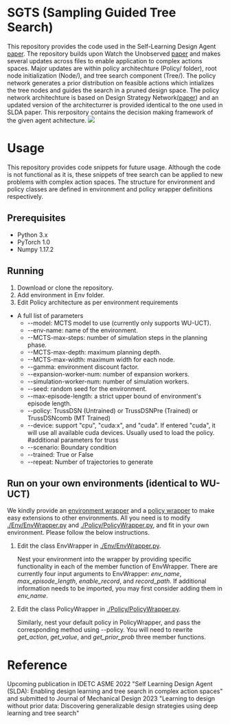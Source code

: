 # SGTS (Sampling Guided Tree Search)
This repository provides the code used in the Self-Learning Design Agent [paper](). The repository builds upon Watch the Unobserved [paper](https://github.com/liuanji/WU-UCT) and makes several updates across files to enable application to complex actions spaces. Major updates are within policy architechture (Policy/ folder), root node initialization (Node/), and tree search component (Tree/). The policy network generates a prior distribution on feasible actions which intializes the tree nodes and guides the search in a pruned design space. The policy network architechture is based on Design Strategy Network([paper](https://asmedigitalcollection.asme.org/mechanicaldesign/article/144/2/021404/1120713/Design-Strategy-Network-A-Deep-Hierarchical)) and an updated version of the architecturrer is provided identical to the one used in SLDA paper. This rerpository contains the decision making framework of the given agent achitecture. ![](fig.png) 

# Usage
This repository provides code snippets for future usage. Although the code is not functional as it is, these snippets of tree search can be applied to new problems with complex action spaces. The structure for environment and policy classes are defined in environment and policy wrapper definitions respectively.

## Prerequisites
- Python 3.x
- PyTorch 1.0
- Numpy 1.17.2

## Running
1. Download or clone the repository.
2. Add environment in Env folder.
3. Edit Policy architecture as per environment requirements

* A full list of parameters
  * --model: MCTS model to use (currently only supports WU-UCT).
  * --env-name: name of the environment.
  * --MCTS-max-steps: number of simulation steps in the planning phase.
  * --MCTS-max-depth: maximum planning depth.
  * --MCTS-max-width: maximum width for each node.
  * --gamma: environment discount factor.
  * --expansion-worker-num: number of expansion workers.
  * --simulation-worker-num: number of simulation workers.
  * --seed: random seed for the environment.
  * --max-episode-length: a strict upper bound of environment's episode length.
  * --policy: TrussDSN (Untrained) or TrussDSNPre (Trained) or TrussDSNcomb (MT Trained)
  * --device: support "cpu", "cuda:x", and "cuda". If entered "cuda", it will use all available cuda devices. Usually used to load the policy.
  #additional parameters for truss
  * --scenario: Boundary condition
  * --trained: True or False
  * --repeat: Number of trajectories to generate

## Run on your own environments (identical to WU-UCT)
We kindly provide an [environment wrapper](https://github.com/liuanji/WU-UCT/tree/master/Env/EnvWrapper.py) and a [policy wrapper](https://github.com/liuanji/WU-UCT/tree/master/Policy/PolicyWrapper.py) to make easy extensions to other environments. All you need is to modify [./Env/EnvWrapper.py](https://github.com/liuanji/WU-UCT/tree/master/Env/EnvWrapper.py) and [./Policy/PolicyWrapper.py](https://github.com/liuanji/WU-UCT/tree/master/Policy/PolicyWrapper.py), and fit in your own environment. Please follow the below instructions.

1. Edit the class EnvWrapper in [./Env/EnvWrapper.py](https://github.com/liuanji/WU-UCT/tree/master/Env/EnvWrapper.py).

    Nest your environment into the wrapper by providing specific functionality in each of the member function of EnvWrapper. There are currently four input arguments to EnvWrapper: *env_name*, *max_episode_length*, *enable_record*, and *record_path*. If additional information needs to be imported, you may first consider adding them in *env_name*.

2. Edit the class PolicyWrapper in [./Policy/PolicyWrapper.py](https://github.com/liuanji/WU-UCT/tree/master/Policy/PolicyWrapper.py).

    Similarly, nest your default policy in PolicyWrapper, and pass the corresponding method using --policy. You will need to rewrite *get_action*, *get_value*, and *get_prior_prob* three member functions.

# Reference
Upcoming publication in IDETC ASME 2022 "Self Learning Design Agent (SLDA): Enabling design learning and tree search in complex action spaces" and submitted to Journal of Mechanical Design 2023 "Learning to design without prior data: Discovering generalizable design strategies using deep learning and tree search" 
